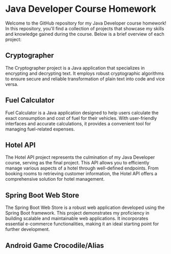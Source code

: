 # Java Developer Course Homework

Welcome to the GitHub repository for my Java Developer course homework! In this repository, you'll find a collection of projects that showcase my skills and knowledge gained during the course. Below is a brief overview of each project:

## Cryptographer
The Cryptographer project is a Java application that specializes in encrypting and decrypting text. It employs robust cryptographic algorithms to ensure secure and reliable transformation of plain text into code and vice versa.

## Fuel Calculator
Fuel Calculator is a Java application designed to help users calculate the exact consumption and cost of fuel for their vehicles. With user-friendly interfaces and accurate calculations, it provides a convenient tool for managing fuel-related expenses.

## Hotel API
The Hotel API project represents the culmination of my Java Developer course, serving as the final project. This API allows you to efficiently manage various aspects of a hotel through well-defined endpoints. From booking rooms to retrieving customer information, the Hotel API offers a comprehensive solution for hotel management.

## Spring Boot Web Store
The Spring Boot Web Store is a robust web application developed using the Spring Boot framework. This project demonstrates my proficiency in building scalable and maintainable web applications. It incorporates essential e-commerce functionalities, making it an ideal starting point for further development.

## Android Game Crocodile/Alias
